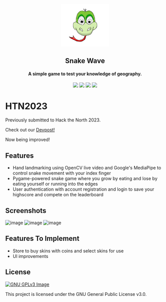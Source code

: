 <p align="center"><img src="ASSETS/logo.png" width="150"></a></p> 
<h2 align="center"><b>Snake Wave</b></h2>
<h4 align="center">A simple game to test your knowledge of geography.</h4>

<p align="center">
<img src="https://img.shields.io/github/languages/top/olivia-yong/htn2023.svg" >
<a href="https://github.com/olivia-yong/htn2023/releases" alt="GitHub release"><img src="https://img.shields.io/github/release/olivia-yong/htn2023.svg" ></a>
<img src="https://img.shields.io/github/downloads/olivia-yong/htn2023/total.svg" >
<a href="https://www.gnu.org/licenses/gpl-3.0" alt="License: GPLv3"><img src="https://img.shields.io/badge/License-GPL%20v3-blue.svg"></a>
</p>

# HTN2023

Previously submitted to Hack the North 2023.

Check out our [Devpost!](https://devpost.com/software/snake-wave)

Now being improved!

## Features

- Hand landmarking using OpenCV live video and Google's MediaPipe to control snake movement with your index finger
- Pygame-powered snake game where you grow by eating and lose by eating yourself or running into the edges
- User authentication with account registration and login to save your highscore and compete on the leaderboard

## Screenshots

![image](https://github.com/olivia-yong/htn2023/assets/85356197/108e66a0-7ecd-4104-aa86-b59570b76841)
![image](https://github.com/olivia-yong/htn2023/assets/85356197/eec3472d-ad4b-4b60-a2bc-1e08d957e3d3)
![image](https://github.com/olivia-yong/htn2023/assets/85356197/c43eb75a-d4e8-4e17-bdf7-9ac258d11cb0)

## Features To Implement

- Store to buy skins with coins and select skins for use
- UI improvements

## License
[![GNU GPLv3 Image](https://www.gnu.org/graphics/gplv3-127x51.png)](https://www.gnu.org/licenses/gpl-3.0.en.html)  

This project is licensed under the GNU General Public License v3.0.

